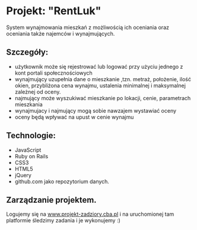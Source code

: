 # Projekt: "RentLuk"

System wynajmowania mieszkań z możliwością ich oceniania oraz oceniania także najemców i wynajmujących.


## Szczegóły:
- użytkownik może się rejestrować lub logować przy użyciu jednego z kont portali społecznościowych
- wynajmujący uzupełnia dane o mieszkanie ,tzn. metraż, położenie, ilość okien, przybliżona cena wynajmu, ustalenia minimalnej i maksymalnej zależnej od oceny.
- najmujący może wyszukiwać mieszkanie po lokacji, cenie, parametrach mieszkania
- wynajmujacy i najmujący mogą sobie nawzajem wystawiać oceny
- oceny będą wpływać na upust w cenie wynajmu

## Technologie:
- JavaScript
- Ruby on Rails
- CSS3
- HTML5
- jQuery
- github.com jako repozytorium danych.

## Zarządzanie projektem.
Logujemy się na www.projekt-zadziory.cba.pl i na uruchomionej tam platformie śledzimy zadania i je
wykonujemy :) 
